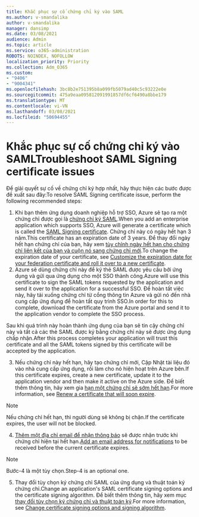 ```yaml
---
title: Khắc phục sự cố chứng chỉ ký vào SAML
ms.author: v-smandalika
author: v-smandalika
manager: dansimp
ms.date: 03/08/2021
audience: Admin
ms.topic: article
ms.service: o365-administration
ROBOTS: NOINDEX, NOFOLLOW
localization_priority: Priority
ms.collection: Adm_O365
ms.custom:
- "9406"
- "9004341"
ms.openlocfilehash: 3bc8b2e751395b8a099fb5079ad40c5c93222e0e
ms.sourcegitcommit: 475a9eaa095812091991857df6cf6490a8bbe179
ms.translationtype: MT
ms.contentlocale: vi-VN
ms.lasthandoff: 03/08/2021
ms.locfileid: "50694455"
---
```

# <a name="troubleshoot-saml-signing-certificate-issues"></a><span data-ttu-id="880d2-102">Khắc phục sự cố chứng chỉ ký vào SAML</span><span class="sxs-lookup"><span data-stu-id="880d2-102">Troubleshoot SAML Signing certificate issues</span></span>

<span data-ttu-id="880d2-103">Để giải quyết sự cố về chứng chỉ ký hợp nhất, hãy thực hiện các bước được đề xuất sau đây:</span><span class="sxs-lookup"><span data-stu-id="880d2-103">To resolve SAML Signing certificate issue, perform the following recommended steps:</span></span>

1. <span data-ttu-id="880d2-104">Khi bạn thêm ứng dụng doanh nghiệp hỗ trợ SSO, Azure sẽ tạo ra một chứng chỉ được gọi là [chứng chỉ ký SAML](https://docs.microsoft.com/azure/active-directory/manage-apps/manage-certificates-for-federated-single-sign-on#auto-generated-certificate-for-gallery-and-non-gallery-applications).</span><span class="sxs-lookup"><span data-stu-id="880d2-104">When you add an enterprise application which supports SSO, Azure will generate a certificate which is called the [SAML Signing certificate](https://docs.microsoft.com/azure/active-directory/manage-apps/manage-certificates-for-federated-single-sign-on#auto-generated-certificate-for-gallery-and-non-gallery-applications).</span></span> <span data-ttu-id="880d2-105">Chứng chỉ này có ngày hết hạn 3 năm.</span><span class="sxs-lookup"><span data-stu-id="880d2-105">This certificate has an expiration date of 3 years.</span></span> <span data-ttu-id="880d2-106">Để thay đổi ngày hết hạn chứng chỉ của bạn, hãy xem [tùy chỉnh ngày hết hạn cho chứng chỉ liên kết của bạn và cuộn nó sang chứng chỉ mới](https://docs.microsoft.com/azure/active-directory/manage-apps/manage-certificates-for-federated-single-sign-on#customize-the-expiration-date-for-your-federation-certificate-and-roll-it-over-to-a-new-certificate).</span><span class="sxs-lookup"><span data-stu-id="880d2-106">To change the expiration date of your certificate, see [Customize the expiration date for your federation certificate and roll it over to a new certificate](https://docs.microsoft.com/azure/active-directory/manage-apps/manage-certificates-for-federated-single-sign-on#customize-the-expiration-date-for-your-federation-certificate-and-roll-it-over-to-a-new-certificate).</span></span>
2. <span data-ttu-id="880d2-107">Azure sẽ dùng chứng chỉ này để ký thẻ SAML được yêu cầu bởi ứng dụng và gửi qua ứng dụng cho một SSO thành công.</span><span class="sxs-lookup"><span data-stu-id="880d2-107">Azure will use this certificate to sign the SAML tokens requested by the application and send it over to the application for a successful SSO.</span></span> <span data-ttu-id="880d2-108">Để hoàn tất việc này, hãy tải xuống chứng chỉ từ cổng thông tin Azure và gửi nó đến nhà cung cấp ứng dụng để hoàn tất quy trình SSO.</span><span class="sxs-lookup"><span data-stu-id="880d2-108">In order for this to complete, download the certificate from the Azure portal and send it to the application vendor to complete the SSO process.</span></span>

<span data-ttu-id="880d2-109">Sau khi quá trình này hoàn thành ứng dụng của bạn sẽ tin cậy chứng chỉ này và tất cả các thẻ SAML được ký bằng chứng chỉ này sẽ được ứng dụng chấp nhận.</span><span class="sxs-lookup"><span data-stu-id="880d2-109">After this process completes your application will trust this certificate and all the SAML tokens signed by this certificate will be accepted by the application.</span></span>

3. <span data-ttu-id="880d2-110">Nếu chứng chỉ này hết hạn, hãy tạo chứng chỉ mới, Cập Nhật tài liệu đó vào nhà cung cấp ứng dụng, rồi làm cho nó hiện hoạt trên Azure bên.</span><span class="sxs-lookup"><span data-stu-id="880d2-110">If this certificate expires, create a new certificate, update it to the application vendor and then make it active on the Azure side.</span></span> <span data-ttu-id="880d2-111">Để biết thêm thông tin, hãy xem gia [hạn một chứng chỉ sẽ sớm hết hạn](https://docs.microsoft.com/azure/active-directory/manage-apps/manage-certificates-for-federated-single-sign-on#renew-a-certificate-that-will-soon-expire).</span><span class="sxs-lookup"><span data-stu-id="880d2-111">For more information, see [Renew a certificate that will soon expire](https://docs.microsoft.com/azure/active-directory/manage-apps/manage-certificates-for-federated-single-sign-on#renew-a-certificate-that-will-soon-expire).</span></span>

> [!NOTE]
> <span data-ttu-id="880d2-112">Nếu chứng chỉ hết hạn, thì người dùng sẽ không bị chặn.</span><span class="sxs-lookup"><span data-stu-id="880d2-112">If the certificate expires, the user will not be blocked.</span></span>

4. <span data-ttu-id="880d2-113">[Thêm một địa chỉ email để nhận thông báo](https://docs.microsoft.com/azure/active-directory/manage-apps/manage-certificates-for-federated-single-sign-on#add-email-notification-addresses-for-certificate-expiration) sẽ được nhận trước khi chứng chỉ hiện tại hết hạn.</span><span class="sxs-lookup"><span data-stu-id="880d2-113">[Add an email address for notifications](https://docs.microsoft.com/azure/active-directory/manage-apps/manage-certificates-for-federated-single-sign-on#add-email-notification-addresses-for-certificate-expiration) to be received before the current certificate expires.</span></span>

> [!NOTE]
> <span data-ttu-id="880d2-114">Bước-4 là một tùy chọn.</span><span class="sxs-lookup"><span data-stu-id="880d2-114">Step-4 is an optional one.</span></span>

5. <span data-ttu-id="880d2-115">Thay đổi tùy chọn ký chứng chỉ SAML của ứng dụng và thuật toán ký chứng chỉ.</span><span class="sxs-lookup"><span data-stu-id="880d2-115">Change an application's SAML certificate signing options and the certificate signing algorithm.</span></span> <span data-ttu-id="880d2-116">Để biết thêm thông tin, hãy xem mục [thay đổi tùy chọn ký chứng chỉ và thuật toán ký](https://docs.microsoft.com/azure/active-directory/manage-apps/certificate-signing-options).</span><span class="sxs-lookup"><span data-stu-id="880d2-116">For more information, see [Change certificate signing options and signing algorithm](https://docs.microsoft.com/azure/active-directory/manage-apps/certificate-signing-options).</span></span>

